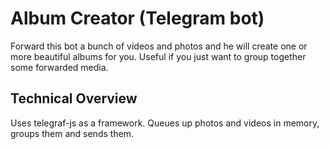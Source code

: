 Album Creator (Telegram bot)
============================

Forward this bot a bunch of videos and photos and he will create one or more beautiful albums for you. Useful if you just want to group together some forwarded media.

Technical Overview
-------------------
Uses telegraf-js as a framework. Queues up photos and videos in memory, groups them and sends them.